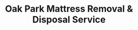 ---
layout: location.njk
title: Oak Park Mattress Removal & Disposal Service
description: Frank Lloyd Wright Historic District and Prairie School architecture mattress removal with 1M+ mattresses recycled nationwide. Next-day pickup  Professional service respecting Oak Park's architectural heritage and preservation values.
permalink: /mattress-removal/illinois/chicago/oak-park/
city: Oak Park
state: Illinois
stateSlug: illinois
parentMetro: Chicago
tier: 2
coordinates:
  lat: 41.8850
  lng: -87.7845
pricing:
  startingPrice: 125
  single: 125
  queen: 155
  king: 180
  boxSpring: 30
neighborhoods:
  - name: Frank Lloyd Wright Historic District
    zipCodes: [60301, 60302]
  - name: Unity Temple District
    zipCodes: [60301]
  - name: Hemingway District
    zipCodes: [60301]
  - name: Austin Gardens Area
    zipCodes: [60302]
  - name: Scoville Park Area
    zipCodes: [60301]
  - name: Lake Street Corridor
    zipCodes: [60301, 60302]
  - name: Oak Park Avenue District
    zipCodes: [60301, 60302]
  - name: Harrison Street Area
    zipCodes: [60301]
  - name: North Oak Park
    zipCodes: [60302, 60304]
  - name: South Oak Park
    zipCodes: [60301, 60302]
  - name: Ridgeland Avenue Area
    zipCodes: [60301, 60302]
  - name: Home Avenue District
    zipCodes: [60301, 60302]
  - name: Forest Avenue Historic Homes
    zipCodes: [60301, 60302]
  - name: Chicago Avenue Corridor
    zipCodes: [60301, 60302]
  - name: Madison Street District
    zipCodes: [60301, 60302]
  - name: Pleasant Home Area
    zipCodes: [60302]
  - name: Green Line Station Area
    zipCodes: [60301]
  - name: Blue Line Station Area
    zipCodes: [60301]
  - name: Elmwood District
    zipCodes: [60302]
  - name: Central Oak Park
    zipCodes: [60301, 60302]
zipCodes: [60301, 60302, 60304]
recyclingPartners:
  - Lakeshore Recycling Systems
  - Cook County Recycling Centers
  - West Suburban Recycling
localRegulations: "Our professional service eliminates Oak Park's bulk pickup limitations and scheduling hassles. While village pickup requires advance coordination and special collection requests, we provide immediate next-day removal with 100% recycling guarantee - no waiting, no forms, no dragging items to the curb."
nearbyCities:
  - name: Cicero
    slug: cicero
    distance: 3
    isSuburb: true
  - name: Elmhurst
    slug: elmhurst
    distance: 5
    isSuburb: true
  - name: Des Plaines
    slug: des-plaines
    distance: 8
    isSuburb: true
  - name: Arlington Heights
    slug: arlington-heights
    distance: 10
    isSuburb: true
  - name: Schaumburg
    slug: schaumburg
    distance: 12
    isSuburb: true
  - name: Naperville
    slug: naperville
    distance: 15
    isSuburb: true
reviews:
  count: 294
  featured:
    - text: "Tight stairs in our old house but the guys handled it like pros. Had our king mattress out in 15 minutes and didn't mess up the floors. Way easier than trying to drag it to the curb myself."
      author: "Mike D."
      neighborhood: "Frank Lloyd Wright Historic District"
    - text: "Quick pickup, fair price, and they showed up exactly when they said they would. Couldn't ask for more. Glad to know it's getting recycled instead of thrown away."
      author: "Sarah T."
      neighborhood: "Forest Avenue Historic Homes"
    - text: "Water leak ruined our mattress and we needed it gone fast. Called Tuesday, picked up Wednesday morning. Super convenient and the crew was polite."
      author: "Kevin R."
      neighborhood: "Scoville Park Area"
faqs:
  - question: "Do you handle narrow staircases in older Oak Park homes?"
    answer: "Yes, absolutely. Our team has extensive experience with Oak Park's historic homes and narrow staircases. We bring protective materials for floors and walls, use proper lifting techniques, and have the right equipment to safely remove mattresses from tight spaces without damage."
  - question: "How quickly can you pick up my mattress in Oak Park?"
    answer: "We offer next-day service throughout Oak Park. Book online or call (720) 263-6094 to schedule. Most pickups can be arranged within 24 hours, often faster depending on availability."
  - question: "What's included in your $125 starting price?"
    answer: "Complete mattress removal service - we come to you, remove the mattress from wherever it is in your home, transport it, and recycle it 100%. Additional charges only apply for stairs ($10/flight) or long carries over 75 feet."
  - question: "Do you really recycle every mattress you pick up?"
    answer: "Absolutely. We've recycled over 1 million mattresses nationwide with a 100% recycling rate. Your Oak Park mattress goes to certified facilities where springs become construction steel, foam becomes carpet padding, and fabrics get recycled into textiles."
  - question: "Can you work around my schedule?"
    answer: "Yes. We offer flexible scheduling including morning, afternoon, and weekend appointments. Just let us know what works best for you when booking, and we'll accommodate your preferred time."
  - question: "What if my mattress is in a basement or upstairs bedroom?"
    answer: "No problem. Our team handles mattress removal from any location in your home - basement, second floor, attic, wherever it is. We bring floor protection and navigate stairs carefully to avoid damage to your property."
  - question: "How is your service different from Oak Park's bulk pickup?"
    answer: "We're much more convenient. No need to wait for scheduled bulk pickup days, drag your mattress to the curb, or fill out forms. We come inside, remove it from wherever it is, and handle everything. Plus we guarantee 100% recycling."
  - question: "Do you serve all Oak Park neighborhoods?"
    answer: "Yes, we provide the same professional service throughout all of Oak Park - from the historic district to modern condos near the train stations. ZIP codes 60301, 60302, and 60304 are all covered with next-day availability."
schema:
  "@context": "https://schema.org"
  "@type": "LocalBusiness"
  "name": "A Bedder World Oak Park"
  "address":
    "@type": "PostalAddress"
    "addressLocality": "Oak Park"
    "addressRegion": "Illinois"
    "addressCountry": "US"
  "geo":
    "@type": "GeoCoordinates"
    "latitude": 41.8850
    "longitude": -87.7845
  "telephone": "720-263-6094"
  "priceRange": "$125-$180"
  "serviceArea": "Oak Park, Illinois"
  "aggregateRating":
    "@type": "AggregateRating"
    "ratingValue": "4.9"
    "reviewCount": "294"
pageContent:
  heroDescription: "Professional mattress removal in Oak Park with over 1 million mattresses recycled nationwide. Next-day pickup service for historic homes, condos, and apartments throughout Oak Park's neighborhoods. Experienced team handles narrow staircases and vintage doorways safely."
  aboutService: |
    <p>Oak Park's historic homes create unique challenges for mattress removal that our team handles expertly. Many houses built in the early 1900s have narrow staircases, tight doorways, and original hardwood floors that need protection. We bring floor coverings and the right equipment to navigate these older homes without causing damage.</p>
    
    <p>Whether you're in a Frank Lloyd Wright Prairie home or a converted condo near Unity Temple, we adapt our service to your space. The village's compact size means quick response times, while our experience with historic district homes ensures we respect your property during removal.</p>
    
    <p>Every mattress we remove from Oak Park gets 100% recycled through our certified facilities - never landfilled. We've recycled over 1 million mattresses nationwide, and Oak Park residents can feel good knowing their old mattress becomes new products instead of waste.</p>
  serviceAreasIntro: "We serve all Oak Park neighborhoods with the same professional mattress removal service, from historic district homes to modern condos:"
  regulationsCompliance: "Skip the hassle of Oak Park's bulk pickup scheduling and photo requirements. Our next-day service means no waiting for LRS pickup slots or dealing with special collection forms. We handle everything - pickup, transportation, and guaranteed recycling - so you get immediate removal without the bureaucratic headaches."
  environmentalImpact: |
    <p>We guarantee 100% recycling for every Oak Park mattress pickup. Your old mattress never goes to a landfill - instead, it's broken down at certified facilities where springs become steel for construction, foam becomes carpet padding, and fabrics get recycled into new textiles.</p>
    
    <p>Oak Park residents have helped us reach over 1 million mattresses recycled nationwide. When you choose our service, you're getting convenient removal while supporting real environmental benefits through proper recycling.</p>
    
    <p>Skip the landfill guilt and bulk pickup hassles. Our recycling process means your mattress removal actually helps the environment while solving your immediate disposal problem quickly and professionally.</p>
  howItWorksScheduling: "Book online in 60 seconds or call (720) 263-6094 to schedule your Oak Park pickup. We offer flexible timing to work around your schedule, with next-day service available throughout the village."
  howItWorksService: "Our experienced team handles Oak Park's older homes with care - protecting hardwood floors, navigating narrow staircases, and working efficiently in tight spaces. We bring the right equipment and expertise to remove your mattress safely without property damage."
  howItWorksDisposal: "Your Oak Park mattress gets 100% recycled at certified facilities. Springs become construction steel, foam becomes carpet padding, and fabrics get processed into new textiles. Every pickup helps us toward our goal of keeping mattresses out of landfills."
  sidebarStats:
    mattressesRemoved: "2,156"
---